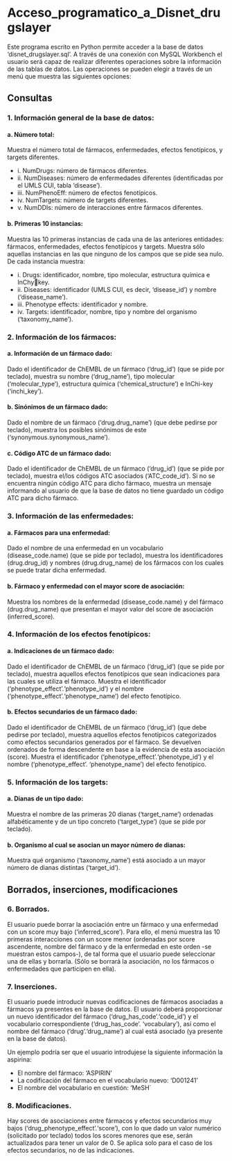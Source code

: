 # Acceso_programatico_a_Disnet_drugslayer

Este programa escrito en Python permite acceder a la base de datos ‘disnet_drugslayer.sql’. A través de una conexión con MySQL Workbench el usuario será capaz de realizar diferentes operaciones sobre la información de las tablas de datos. Las operaciones se pueden elegir a través de un menú que muestra las siguientes opciones:

## Consultas
### 1. Información general de la base de datos:

#### a. Número total:

Muestra el número total de fármacos, enfermedades, efectos fenotípicos, y targets diferentes. 

* i. NumDrugs: número de fármacos diferentes.
* ii. NumDiseases: número de enfermedades diferentes (identificadas por el 
UMLS CUI, tabla ‘disease’).
* iii. NumPhenoEff: número de efectos fenotípicos.
* iv. NumTargets: número de targets diferentes.
* v. NumDDIs: número de interacciones entre fármacos diferentes.

#### b. Primeras 10 instancias:

Muestra las 10 primeras instancias de cada una de las anteriores entidades: 
fármacos, enfermedades, efectos fenotípicos y targets. Muestra sólo aquellas 
instancias en las que ninguno de los campos que se pide sea nulo. De cada instancia muestra:

* i. Drugs: identificador, nombre, tipo molecular, estructura química e InChykey.
* ii. Diseases: identificador (UMLS CUI, es decir, ‘disease_id’) y nombre
(‘disease_name’).
* iii. Phenotype effects: identificador y nombre.
* iv. Targets: identificador, nombre, tipo y nombre del organismo
(‘taxonomy_name’).


### 2. Información de los fármacos:

#### a. Información de un fármaco dado:
Dado el identificador de ChEMBL de un fármaco (‘drug_id’) (que se pide por 
teclado), muestra su nombre (‘drug_name’), tipo molecular (‘molecular_type’), 
estructura química (‘chemical_structure’) e InChi-key (‘inchi_key’).

#### b. Sinónimos de un fármaco dado:
Dado el nombre de un fármaco (‘drug.drug_name’) (que debe pedirse por teclado), 
muestra los posibles sinónimos de este (‘synonymous.synonymous_name’).

#### c. Código ATC de un fármaco dado:
Dado el identificador de ChEMBL de un fármaco (‘drug_id’) (que se pide por 
teclado), muestra el/los códigos ATC asociados (‘ATC_code_id’). Si no se encuentra 
ningún código ATC para dicho fármaco, muestra un mensaje informando al usuario 
de que la base de datos no tiene guardado un código ATC para dicho fármaco.

### 3. Información de las enfermedades:

#### a. Fármacos para una enfermedad:
Dado el nombre de una enfermedad en un vocabulario (disease_code.name) (que se pide por teclado), muestra los identificadores (drug.drug_id) y nombres 
(drug.drug_name) de los fármacos con los cuales se puede tratar dicha enfermedad.

#### b. Fármaco y enfermedad con el mayor score de asociación:
Muestra los nombres de la enfermedad (disease_code.name) y del fármaco
(drug.drug_name) que presentan el mayor valor del score de asociación 
(inferred_score).

### 4. Información de los efectos fenotípicos:

#### a. Indicaciones de un fármaco dado:
Dado el identificador de ChEMBL de un fármaco (‘drug_id’) (que se pide por 
teclado), muestra aquellos efectos fenotípicos que sean indicaciones para las cuales 
se utiliza el fármaco. Muestra el identificador (‘phenotype_effect’.‘phenotype_id’) y 
el nombre (‘phenotype_effect’.‘phenotype_name’) del efecto fenotípico.

#### b. Efectos secundarios de un fármaco dado:
Dado el identificador de ChEMBL de un fármaco (‘drug_id’) (que debe pedirse por 
teclado), muestra aquellos efectos fenotípicos categorizados como efectos 
secundarios generados por el fármaco. Se devuelven ordenados de forma 
descendente en base a la evidencia de esta asociación (score). Muestra el 
identificador (‘phenotype_effect’.‘phenotype_id’) y el nombre (‘phenotype_effect’.
‘phenotype_name’) del efecto fenotípico.

### 5. Información de los targets:

#### a. Dianas de un tipo dado:
Muestra el nombre de las primeras 20 dianas (‘target_name’) ordenadas 
alfabéticamente y de un tipo concreto (‘target_type’) (que se pide por 
teclado).

#### b. Organismo al cual se asocian un mayor número de dianas:
Muestra qué organismo (‘taxonomy_name’) está asociado a un mayor número de 
dianas distintas (‘target_id’).

## Borrados, inserciones, modificaciones

### 6. Borrados.

El usuario puede borrar la asociación entre un fármaco y una enfermedad con un score muy bajo
(‘inferred_score’). Para ello, el menú muestra las 10 primeras interacciones con un score menor (ordenadas por 
score ascendente, nombre del fármaco y de la enfermedad en este orden -se muestran estos campos-), de tal forma que el usuario 
puede seleccionar una de ellas y borrarla. (Sólo se borrará la asociación, no los fármacos o enfermedades que participen en ella).

### 7. Inserciones.

El usuario puede introducir nuevas codificaciones de fármacos asociadas a fármacos ya 
presentes en la base de datos. El usuario deberá proporcionar un nuevo identificador del 
fármaco (‘drug_has_code’.‘code_id’) y el vocabulario correspondiente (‘drug_has_code’.
‘vocabulary’), así como el nombre del fármaco (‘drug’.‘drug_name’) al cual está asociado (ya 
presente en la base de datos).

Un ejemplo podría ser que el usuario introdujese la siguiente información la aspirina:
* El nombre del fármaco: ‘ASPIRIN’
* La codificación del fármaco en el vocabulario nuevo: ‘D001241’
* El nombre del vocabulario en cuestión: ‘MeSH´

### 8. Modificaciones.

Hay scores de asociaciones entre fármacos y efectos secundarios muy bajos
(‘drug_phenotype_effect’.‘score’), con lo que dado un valor numérico (solicitado por 
teclado) todos los scores menores que ese, serán actualizados para tener un valor de 0.
Se aplica solo para el caso de los efectos secundarios, no de las indicaciones.
